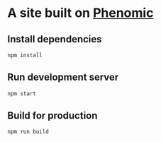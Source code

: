 # A site built on [Phenomic](https://github.com/MoOx/phenomic)

## Install dependencies

```sh
npm install
```

## Run development server

```sh
npm start
```

## Build for production

```sh
npm run build
```
